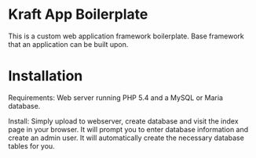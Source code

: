 Kraft App Boilerplate
=========


This is a custom web application framework boilerplate.  Base framework that an application can be built upon.
 
 
Installation 
=============
Requirements: Web server running PHP 5.4 and a MySQL or Maria database.

Install: Simply upload to webserver, create database and visit the index page in your browser.  It will prompt you to enter database information and create an admin user.  It will automatically create the necessary database tables for you.  

